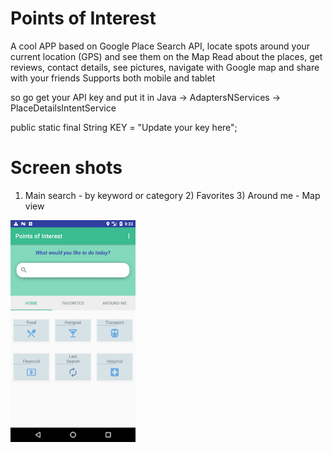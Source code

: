 # Points of Interest
A cool APP based on Google Place Search API, locate spots around your current location (GPS) and see them on the Map
Read about the places, get reviews, contact details, see pictures, navigate with Google map and share with your friends
Supports both mobile and tablet

so go get your API key and put it in Java -> AdaptersNServices -> PlaceDetailsIntentService

public static final String KEY = "Update your key here";

# Screen shots

1) Main search - by keyword or category 2) Favorites 3) Around me - Map view

<img src="https://github.com/RoeyVeg/PointsofInterest/blob/master/mainActivity.png" height="355" width="200">
